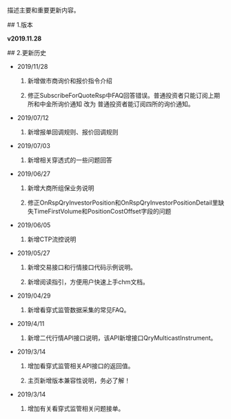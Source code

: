 <p>描述主要和重要更新内容。</p>
<span class="anchor" id="2f204f72-bd64-4d0e-bb99-b4ab699e07ea"></span>
## 1.版本
<p><strong>v2019.11.28</strong></p>
<span class="anchor" id="9e952ebc-718e-4d56-a601-3034d3e78341"></span>
## 2.更新历史
<ul>
<li><p>2019/11/28</p>
<ol>
<li><p>新增做市商询价和报价指令介绍</p></li>
<li><p>修正SubscribeForQuoteRsp中FAQ回答错误。普通投资者只能订阅上期所和中金所询价通知 改为 普通投资者能订阅四所的询价通知。</p></li>
</ol></li>
<li><p>2019/07/12</p>
<ol>
<li>新增报单回调规则、报价回调规则</li>
</ol></li>
<li><p>2019/07/03</p>
<ol>
<li>新增相关穿透式的一些问题回答</li>
</ol></li>
<li><p>2019/06/27</p>
<ol>
<li><p>新增大商所组保业务说明</p></li>
<li><p>修正OnRspQryInvestorPosition和OnRspQryInvestorPositionDetail里缺失TimeFirstVolume和PositionCostOffset字段的问题</p></li>
</ol></li>
<li><p>2019/06/05</p>
<ol>
<li>新增CTP流控说明</li>
</ol></li>
<li><p>2019/05/27</p>
<ol>
<li><p>新增交易接口和行情接口代码示例说明。</p></li>
<li><p>新增阅读指引，方便用户快速上手chm文档。</p></li>
</ol></li>
<li><p>2019/04/29</p>
<ol>
<li>新增看穿式监管数据采集的常见FAQ。</li>
</ol></li>
<li><p>2019/4/11</p>
<ol>
<li>新增二代行情API接口说明，该API新增接口QryMulticastInstrument。</li>
</ol></li>
<li><p>2019/3/14</p>
<ol>
<li><p>增加看穿式监管相关API接口的返回值。</p></li>
<li><p>主页新增版本兼容性说明，务必了解！</p></li>
</ol></li>
<li><p>2019/3/14</p>
<ol>
<li>增加有关看穿式监管相关问题接单。</li>
</ol></li>
</ul>
